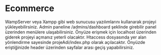 # Ecommerce
WampServer veya Xampp gibi  web sunucusu yazılımlarını kullanarak projeyi yükleyebilirsiniz.
Admin paneline /admins/dashboard şeklinde girebilir panel üzerinden menülere ulaşabilirsiniz.
Önyüze erişmek için localhost üzerinden giderek projeyi açmanız yeterli olacaktır.
Htaccess dosyasında yer alan yönlendirme sayesinde projeAdi/index.php olarak açılacaktır. 
Önyüzde eriştiğinizde header üzerinden sayfalar arası geçiş yapabilirsiniz.
